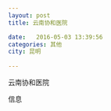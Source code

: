 ```yaml
--- 
layout: post 
title: 云南协和医院

date:   2016-05-03 13:39:56 
categories: 其他  
city: 昆明
  
--- 
```

   
云南协和医院

信息

